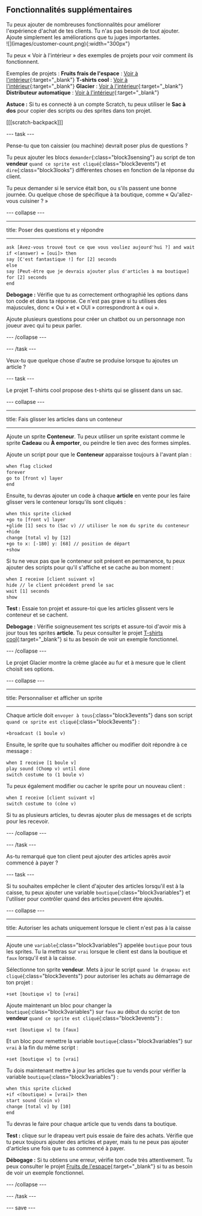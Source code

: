 ## Fonctionnalités supplémentaires

<div style="display: flex; flex-wrap: wrap">
<div style="flex-basis: 200px; flex-grow: 1; margin-right: 15px;">
Tu peux ajouter de nombreuses fonctionnalités pour améliorer l'expérience d'achat de tes clients. Tu n'as pas besoin de tout ajouter. Ajoute simplement les améliorations que tu juges importantes.

</div>
<div>
![](images/customer-count.png){:width="300px"}
</div>
</div>

Tu peux « Voir à l'intérieur » des exemples de projets pour voir comment ils fonctionnent.

Exemples de projets : **Fruits frais de l'espace** : [Voir à l'intérieur](https://scratch.mit.edu/projects/707260567/editor){:target="_blank"}
**T-shirts cool** : [Voir à l'intérieur](https://scratch.mit.edu/projects/707260366/editor){:target="_blank"}
**Glacier** : [Voir à l'intérieur](https://scratch.mit.edu/projects/707260702/editor){:target="_blank"}
**Distributeur automatique** : [Voir à l'intérieur](https://scratch.mit.edu/projects/707260825/editor){:target="_blank"}

**Astuce :** Si tu es connecté à un compte Scratch, tu peux utiliser le **Sac à dos** pour copier des scripts ou des sprites dans ton projet.

[[[scratch-backpack]]]

--- task ---

Pense-tu que ton caissier (ou machine) devrait poser plus de questions ?

Tu peux ajouter les blocs `demander`{:class="block3sensing"} au script de ton **vendeur** `quand ce sprite est cliqué`{:class="block3events"} et `dire`{:class="block3looks"} différentes choses en fonction de la réponse du client.

Tu peux demander si le service était bon, ou s'ils passent une bonne journée. Ou quelque chose de spécifique à ta boutique, comme « Qu'allez-vous cuisiner ? »

--- collapse ---

---

title: Poser des questions et y répondre

---

```blocks3
ask [Avez-vous trouvé tout ce que vous vouliez aujourd'hui ?] and wait
if <(answer) = [oui]> then
say [C'est fantastique !] for [2] seconds
else
say [Peut-être que je devrais ajouter plus d'articles à ma boutique] for [2] seconds
end
```

**Debogage :** Vérifie que tu as correctement orthographié les options dans ton code et dans ta réponse. Ce n'est pas grave si tu utilises des majuscules, donc « Oui » et « OUI » correspondront à « oui ».

Ajoute plusieurs questions pour créer un chatbot ou un personnage non joueur avec qui tu peux parler.

--- /collapse ---

--- /task ---

Veux-tu que quelque chose d'autre se produise lorsque tu ajoutes un article ?

--- task ---

Le projet T-shirts cool propose des t-shirts qui se glissent dans un sac.

--- collapse ---

---

title: Fais glisser les articles dans un conteneur

---

Ajoute un sprite **Conteneur**. Tu peux utiliser un sprite existant comme le sprite **Cadeau** ou **À emporter**, ou peindre le tien avec des formes simples.

Ajoute un script pour que le **Conteneur** apparaisse toujours à l'avant plan :

```blocks3
when flag clicked
forever
go to [front v] layer
end
```

Ensuite, tu devras ajouter un code à chaque **article** en vente pour les faire glisser vers le conteneur lorsqu'ils sont cliqués :

```blocks3
when this sprite clicked
+go to [front v] layer
+glide [1] secs to (Sac v) // utiliser le nom du sprite du conteneur
+hide
change [total v] by [12]
+go to x: [-180] y: [68] // position de départ
+show
```

Si tu ne veux pas que le conteneur soit présent en permanence, tu peux ajouter des scripts pour qu'il s'affiche et se cache au bon moment :

```blocks3
when I receive [client suivant v]
hide // le client précédent prend le sac
wait [1] seconds
show
```

**Test :** Essaie ton projet et assure-toi que les articles glissent vers le conteneur et se cachent.

**Debogage :** Vérifie soigneusement tes scripts et assure-toi d'avoir mis à jour tous tes sprites **article**. Tu peux consulter le projet [T-shirts cool](https://scratch.mit.edu/projects/707260366/editor){:target="_blank"} si tu as besoin de voir un exemple fonctionnel.

--- /collapse ---

Le projet Glacier montre la crème glacée au fur et à mesure que le client choisit ses options.

--- collapse ---

---

title: Personnaliser et afficher un sprite

---

Chaque article doit `envoyer à tous`{:class="block3events"} dans son script `quand ce sprite est cliqué`{:class="block3events"} :

```blocks3
+broadcast (1 boule v)
```

Ensuite, le sprite que tu souhaites afficher ou modifier doit répondre à ce message :

```blocks3
when I receive [1 boule v]
play sound (Chomp v) until done
switch costume to (1 boule v)
```

Tu peux également modifier ou cacher le sprite pour un nouveau client :

```blocks3
when I receive [client suivant v]
switch costume to (cône v)
```

Si tu as plusieurs articles, tu devras ajouter plus de messages et de scripts pour les recevoir.

--- /collapse ---

--- /task ---

As-tu remarqué que ton client peut ajouter des articles après avoir commencé à payer ?

--- task ---

Si tu souhaites empêcher le client d'ajouter des articles lorsqu'il est à la caisse, tu peux ajouter une variable `boutique`{:class="block3variables"} et l'utiliser pour contrôler quand des articles peuvent être ajoutés.

--- collapse ---

---
title: Autoriser les achats uniquement lorsque le client n'est pas à la caisse

---

Ajoute une `variable`{:class="block3variables"} appelée `boutique` pour tous les sprites. Tu la mettras sur `vrai` lorsque le client est dans la boutique et `faux` lorsqu'il est à la caisse.

Sélectionne ton sprite **vendeur**. Mets à jour le script `quand le drapeau est cliqué`{:class="block3events"} pour autoriser les achats au démarrage de ton projet :

```blocks3
+set [boutique v] to [vrai]
```

Ajoute maintenant un bloc pour changer la `boutique`{:class="block3variables"} sur `faux` au début du script de ton **vendeur** `quand ce sprite est cliqué`{:class="block3events"} :

```blocks3 
+set [boutique v] to [faux]
```

Et un bloc pour remettre la variable `boutique`{:class="block3variables"} sur `vrai` à la fin du même script :

```blocks3 
+set [boutique v] to [vrai]
```

Tu dois maintenant mettre à jour les articles que tu vends pour vérifier la variable `boutique`{:class="block3variables"} :

```blocks3
when this sprite clicked
+if <(boutique) = [vrai]> then
start sound (Coin v)
change [total v] by [10]
end
```

Tu devras le faire pour chaque article que tu vends dans ta boutique.

**Test :** clique sur le drapeau vert puis essaie de faire des achats. Vérifie que tu peux toujours ajouter des articles et payer, mais tu ne peux pas ajouter d'articles une fois que tu as commencé à payer.

**Débogage :** Si tu obtiens une erreur, vérifie ton code très attentivement. Tu peux consulter le projet [Fruits de l'espace](https://scratch.mit.edu/projects/707260567/editor){:target="_blank"} si tu as besoin de voir un exemple fonctionnel.

--- /collapse ---

--- /task ---

--- save ---

